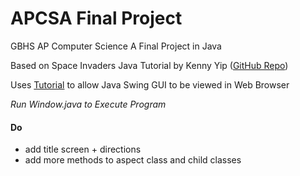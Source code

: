 # APCSA Final Project

GBHS AP Computer Science A Final Project in Java

Based on Space Invaders Java Tutorial by Kenny Yip ([GitHub Repo](https://github.com/ImKennyYip/space-invaders-java))

Uses [Tutorial](https://apps.mvhs.io/resources/codespaces/) to allow Java Swing GUI to be viewed in Web Browser

*Run Window.java to Execute Program*

#### Do
- add title screen + directions
- add more methods to aspect class and child classes

